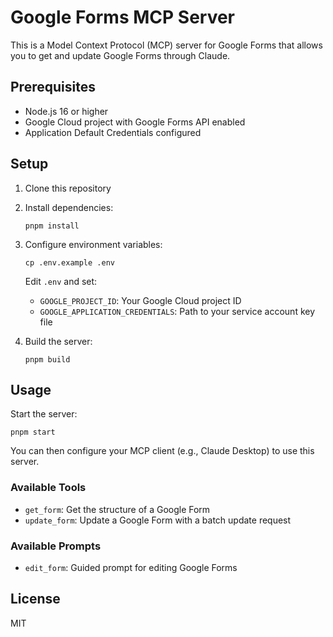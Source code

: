 # Google Forms MCP Server

This is a Model Context Protocol (MCP) server for Google Forms that allows you to get and update Google Forms through Claude.

## Prerequisites

- Node.js 16 or higher
- Google Cloud project with Google Forms API enabled
- Application Default Credentials configured

## Setup

1. Clone this repository
2. Install dependencies:
   ```
   pnpm install
   ```
3. Configure environment variables:
   ```
   cp .env.example .env
   ```
   Edit `.env` and set:
   - `GOOGLE_PROJECT_ID`: Your Google Cloud project ID
   - `GOOGLE_APPLICATION_CREDENTIALS`: Path to your service account key file

4. Build the server:
   ```
   pnpm build
   ```

## Usage

Start the server:

```
pnpm start
```

You can then configure your MCP client (e.g., Claude Desktop) to use this server.

### Available Tools

- `get_form`: Get the structure of a Google Form
- `update_form`: Update a Google Form with a batch update request

### Available Prompts

- `edit_form`: Guided prompt for editing Google Forms

## License

MIT
